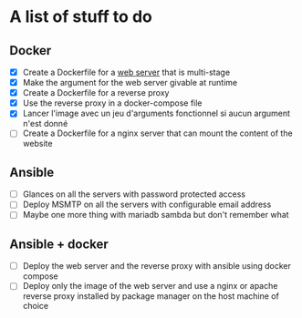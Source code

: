 # A list of stuff to do

## Docker

- [x] Create a Dockerfile for a [web server](https://tools.suckless.org/quark/) that is multi-stage
- [x] Make the argument for the web server givable at runtime
- [x] Create a Dockerfile for a reverse proxy
- [x] Use the reverse proxy in a docker-compose file
- [x] Lancer l'image avec un jeu d'arguments fonctionnel si aucun argument n'est donné
- [ ] Create a Dockerfile for a nginx server that can mount the content of the website

## Ansible

- [ ] Glances on all the servers with password protected access
- [ ] Deploy MSMTP on all the servers with configurable email address
- [ ] Maybe one more thing with mariadb sambda but don't remember what

## Ansible + docker

- [ ] Deploy the web server and the reverse proxy with ansible using docker compose
- [ ] Deploy only the image of the web server and use a nginx or apache reverse proxy installed by package manager on the host machine of choice
